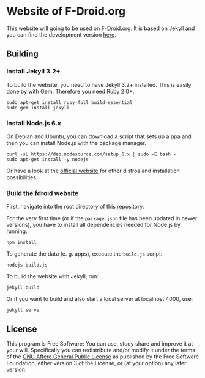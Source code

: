 # Website of F-Droid.org

This website will going to be used on [F-Droid.org](https://f-droid.org).
It is based on Jekyll and you can find the development version
[here](https://fdroid.gitlab.io/fdroid-website/).

## Building

### Install Jekyll 3.2+

To build the website, you need to have Jekyll 3.2+ installed.
This is easily done by with Gem. Therefore you need Ruby 2.0+.

```
sudo apt-get install ruby-full build-essential
sudo gem install jekyll
```

### Install Node.js 6.x

On Debian and Ubuntu, you can download a script that sets up a ppa and then you can install Node.js with the package manager.

````
curl -sL https://deb.nodesource.com/setup_6.x | sudo -E bash -
sudo apt-get install -y nodejs
````

Or have a look at the [official website](https://nodejs.org/en/download/) for other distros and installation possibilities.

### Build the fdroid website

First, navigate into the root directory of this repository.

For the very first time (or if the `package.json` file has been updated in newer versions),
you have to install all dependencies needed for Node.js by running:


````
npm install
````


To generate the data (e. g. apps), execute the `build.js` script:

````
nodejs build.js
````

To build the website with Jekyll, run:

```
jekyll build
```

Or if you want to build and also start a local server at localhost:4000, use:

```
jekyll serve
```

## License

This program is Free Software:
You can use, study share and improve it at your will.
Specifically you can redistribute and/or modify it under the terms of the
[GNU Affero General Public License](https://www.gnu.org/licenses/agpl.html)
as published by the Free Software Foundation,
either version 3 of the License,
or (at your option) any later version.
